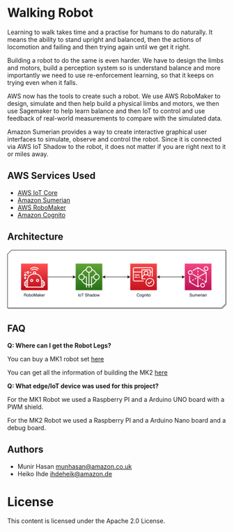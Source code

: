 # Walking Robot #

Learning to walk takes time and a practise for humans to do naturally. It means the ability to stand upright and balanced, then the actions of locomotion and failing and then trying again until we get it right.

Building a robot to do the same is even harder. We have to design the limbs and motors, build a perception system so is understand balance and more importantly we need to use re-enforcement learning, so that it keeps on trying even when it falls.

AWS now has the tools to create such a robot. We use AWS RoboMaker to design, simulate and then help build a physical limbs and motors, we then use Sagemaker to help learn balance and then IoT to control and use feedback of real-world measurements to compare with the simulated data. 

Amazon Sumerian provides a way to create interactive graphical user interfaces to simulate, observe and control the robot. Since it is connected via AWS IoT Shadow to the robot, it does not matter if you are right next to it or miles away.

## AWS Services Used ##
- [AWS IoT Core](https://aws.amazon.com/iot-core/)
- [Amazon Sumerian](https://aws.amazon.com/sumerian/)
- [AWS RoboMaker](https://aws.amazon.com/robomaker/)
- [Amazon Cognito](https://aws.amazon.com/cognito/)

## Architecture ##

![Architecture Diagram](./docs/Robot-Legs-Diagram.png)

## FAQ ##
__Q: Where can I get the Robot Legs?__

You can buy a MK1 robot set [here](https://www.aliexpress.com/i/32933030622.html)

You can get all the information of building the MK2 [here](https://releasetheinnergeek.com/2018/11/28/walbi-the-walking-biped/)

__Q: What edge/IoT device was used for this project?__

For the MK1 Robot we used a Raspberry PI and a Arduino UNO board with a PWM shield.

For the MK2 Robot we used a Raspberry PI and a Arduino Nano board and a debug board.

## Authors ##
- Munir Hasan munhasan@amazon.co.uk
- Heiko Ihde ihdeheik@amazon.de

# License #

This content is licensed under the Apache 2.0 License.
